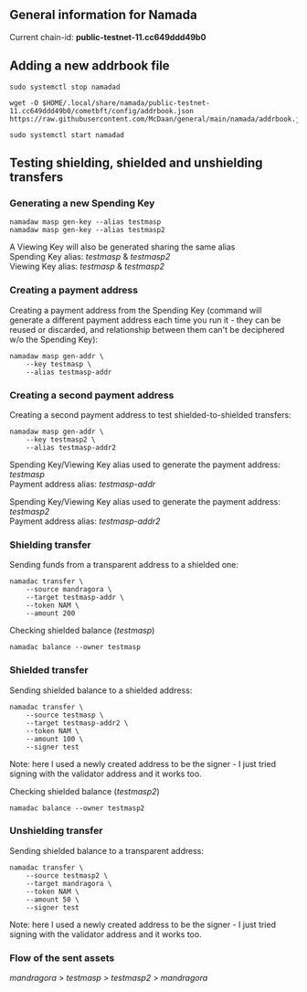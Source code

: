 ## General information for Namada

Current chain-id: **public-testnet-11.cc649ddd49b0**

## Adding a new addrbook file

```
sudo systemctl stop namadad

wget -O $HOME/.local/share/namada/public-testnet-11.cc649ddd49b0/cometbft/config/addrbook.json https://raw.githubusercontent.com/McDaan/general/main/namada/addrbook.json

sudo systemctl start namadad

```

## Testing shielding, shielded and unshielding transfers

### Generating a new Spending Key
```
namadaw masp gen-key --alias testmasp
namadaw masp gen-key --alias testmasp2
```

A Viewing Key will also be generated sharing the same alias  
Spending Key alias: *testmasp* & *testmasp2*  
Viewing Key alias: *testmasp* & *testmasp2*  

### Creating a payment address
Creating a payment address from the Spending Key (command will generate a different payment address each time you run it - they can be reused or discarded, and relationship between them can't be deciphered w/o the Spending Key):
```
namadaw masp gen-addr \
    --key testmasp \
    --alias testmasp-addr
```
	
### Creating a second payment address
Creating a second payment address to test shielded-to-shielded transfers:
```
namadaw masp gen-addr \
    --key testmasp2 \
    --alias testmasp-addr2
```	
	
Spending Key/Viewing Key alias used to generate the payment address: *testmasp*  
Payment address alias: *testmasp-addr*  
  
Spending Key/Viewing Key alias used to generate the payment address: *testmasp2*  
Payment address alias: *testmasp-addr2*  

### Shielding transfer
Sending funds from a transparent address to a shielded one:
```
namadac transfer \
    --source mandragora \
    --target testmasp-addr \
    --token NAM \
    --amount 200
```

Checking shielded balance (*testmasp*)
```
namadac balance --owner testmasp
```

### Shielded transfer
Sending shielded balance to a shielded address:
```
namadac transfer \
    --source testmasp \
    --target testmasp-addr2 \
    --token NAM \
    --amount 100 \
    --signer test
```
Note: here I used a newly created address to be the signer - I just tried signing with the validator address and it works too.
	
Checking shielded balance (*testmasp2*)
```
namadac balance --owner testmasp2
```
	
### Unshielding transfer
Sending shielded balance to a transparent address:
```
namadac transfer \
    --source testmasp2 \
    --target mandragora \
    --token NAM \
    --amount 50 \
    --signer test
```
Note: here I used a newly created address to be the signer - I just tried signing with the validator address and it works too.

### Flow of the sent assets
*mandragora* > *testmasp* > *testmasp2* > *mandragora*



